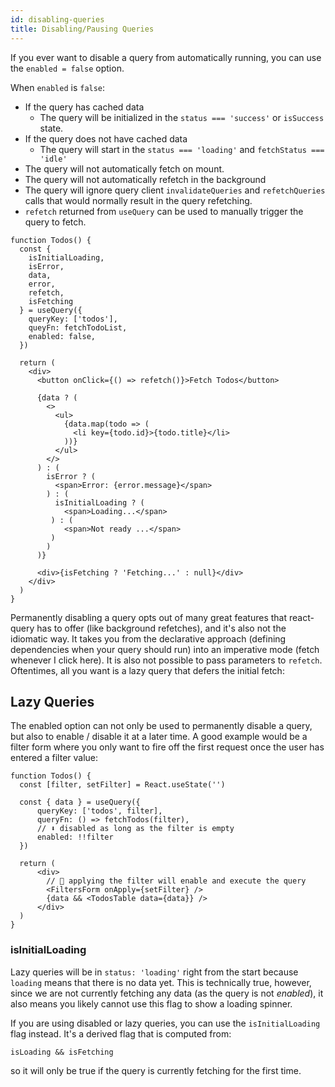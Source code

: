 ```yaml
---
id: disabling-queries
title: Disabling/Pausing Queries
---
```


If you ever want to disable a query from automatically running, you can use the `enabled = false` option.

When `enabled` is `false`:

- If the query has cached data
  - The query will be initialized in the `status === 'success'` or `isSuccess` state.
- If the query does not have cached data
  - The query will start in the `status === 'loading'` and `fetchStatus === 'idle'`
- The query will not automatically fetch on mount.
- The query will not automatically refetch in the background
- The query will ignore query client `invalidateQueries` and `refetchQueries` calls that would normally result in the query refetching.
- `refetch` returned from `useQuery` can be used to manually trigger the query to fetch.

```tsx
function Todos() {
  const {
    isInitialLoading,
    isError,
    data,
    error,
    refetch,
    isFetching
  } = useQuery({
    queryKey: ['todos'],
    queyFn: fetchTodoList,
    enabled: false,
  })

  return (
    <div>
      <button onClick={() => refetch()}>Fetch Todos</button>

      {data ? (
        <>
          <ul>
            {data.map(todo => (
              <li key={todo.id}>{todo.title}</li>
            ))}
          </ul>
        </>
      ) : (
        isError ? (
          <span>Error: {error.message}</span>
        ) : (
          isInitialLoading ? (
            <span>Loading...</span>
         ) : (
            <span>Not ready ...</span>
         )
        )
      )}

      <div>{isFetching ? 'Fetching...' : null}</div>
    </div>
  )
}
```

Permanently disabling a query opts out of many great features that react-query has to offer (like background refetches), and it's also not the idiomatic way. It takes you from the declarative approach (defining dependencies when your query should run) into an imperative mode (fetch whenever I click here). It is also not possible to pass parameters to `refetch`. Oftentimes, all you want is a lazy query that defers the initial fetch:

## Lazy Queries

The enabled option can not only be used to permanently disable a query, but also to enable / disable it at a later time. A good example would be a filter form where you only want to fire off the first request once the user has entered a filter value:

```tsx
function Todos() {
  const [filter, setFilter] = React.useState('')

  const { data } = useQuery({
      queryKey: ['todos', filter],
      queryFn: () => fetchTodos(filter),
      // ⬇️ disabled as long as the filter is empty
      enabled: !!filter
  })

  return (
      <div>
        // 🚀 applying the filter will enable and execute the query
        <FiltersForm onApply={setFilter} />
        {data && <TodosTable data={data}} />
      </div>
  )
}
```

### isInitialLoading

Lazy queries will be in `status: 'loading'` right from the start because `loading` means that there is no data yet. This is technically true, however, since we are not currently fetching any data (as the query is not _enabled_), it also means you likely cannot use this flag to show a loading spinner.

If you are using disabled or lazy queries, you can use the `isInitialLoading` flag instead. It's a derived flag that is computed from:

`isLoading && isFetching`

so it will only be true if the query is currently fetching for the first time.
